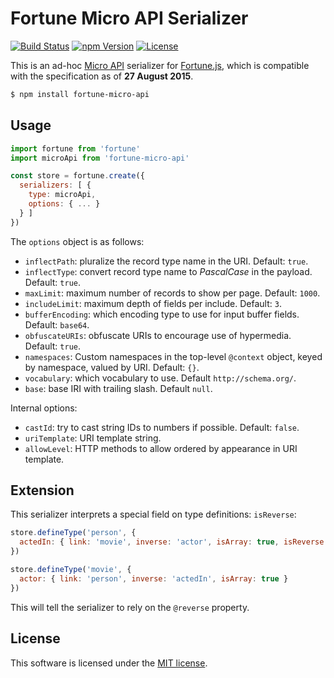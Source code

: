 # Fortune Micro API Serializer

[![Build Status](https://img.shields.io/travis/fortunejs/fortune-micro-api/master.svg?style=flat-square)](https://travis-ci.org/fortunejs/fortune-micro-api)
[![npm Version](https://img.shields.io/npm/v/fortune-micro-api.svg?style=flat-square)](https://www.npmjs.com/package/fortune)
[![License](https://img.shields.io/npm/l/fortune-micro-api.svg?style=flat-square)](https://raw.githubusercontent.com/fortunejs/fortune-micro-api/master/LICENSE)

This is an ad-hoc [Micro API](http://micro-api.org) serializer for [Fortune.js](http://fortunejs.com), which is compatible with the specification as of **27 August 2015**.

```sh
$ npm install fortune-micro-api
```


## Usage

```js
import fortune from 'fortune'
import microApi from 'fortune-micro-api'

const store = fortune.create({
  serializers: [ {
    type: microApi,
    options: { ... }
  } ]
})
```

The `options` object is as follows:

- `inflectPath`: pluralize the record type name in the URI. Default: `true`.
- `inflectType`: convert record type name to *PascalCase* in the payload. Default: `true`.
- `maxLimit`: maximum number of records to show per page. Default: `1000`.
- `includeLimit`: maximum depth of fields per include. Default: `3`.
- `bufferEncoding`: which encoding type to use for input buffer fields. Default: `base64`.
- `obfuscateURIs`: obfuscate URIs to encourage use of hypermedia. Default: `true`.
- `namespaces`: Custom namespaces in the top-level `@context` object, keyed by namespace, valued by URI. Default: `{}`.
- `vocabulary`: which vocabulary to use. Default `http://schema.org/`.
- `base`: base IRI with trailing slash. Default `null`.

Internal options:

- `castId`: try to cast string IDs to numbers if possible. Default: `false`.
- `uriTemplate`: URI template string.
- `allowLevel`: HTTP methods to allow ordered by appearance in URI template.


## Extension

This serializer interprets a special field on type definitions: `isReverse`:

```js
store.defineType('person', {
  actedIn: { link: 'movie', inverse: 'actor', isArray: true, isReverse: true }
})

store.defineType('movie', {
  actor: { link: 'person', inverse: 'actedIn', isArray: true }
})
```

This will tell the serializer to rely on the `@reverse` property.


## License

This software is licensed under the [MIT license](https://raw.githubusercontent.com/fortunejs/fortune-micro-api/master/LICENSE).
